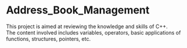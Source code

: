 # Address_Book_Management
This project is aimed at reviewing the knowledge and skills of C++.  
The content involved includes variables, operators, basic applications of functions, structures, pointers, etc.
